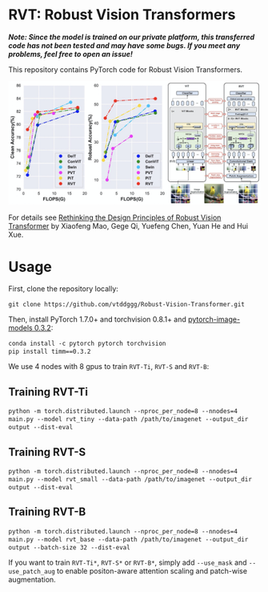 # RVT: Robust Vision Transformers

***Note: Since the model is trained on our private platform, this transferred code has not been tested and may have some bugs. If you meet any problems, feel free to open an issue!***

This repository contains PyTorch code for Robust Vision Transformers.

![RVT](RVT.png)

For details see [Rethinking the Design Principles of Robust Vision Transformer](https://arxiv.org/abs/2105.07926) by Xiaofeng Mao, Gege Qi, Yuefeng Chen, Yuan He and Hui Xue. 

# Usage

First, clone the repository locally:
```
git clone https://github.com/vtddggg/Robust-Vision-Transformer.git
```
Then, install PyTorch 1.7.0+ and torchvision 0.8.1+ and [pytorch-image-models 0.3.2](https://github.com/rwightman/pytorch-image-models):

```
conda install -c pytorch pytorch torchvision
pip install timm==0.3.2
```

We use 4 nodes with 8 gpus to train `RVT-Ti`, `RVT-S` and `RVT-B`:
## Training RVT-Ti

```
python -m torch.distributed.launch --nproc_per_node=8 --nnodes=4 main.py --model rvt_tiny --data-path /path/to/imagenet --output_dir output --dist-eval
```

## Training RVT-S

```
python -m torch.distributed.launch --nproc_per_node=8 --nnodes=4 main.py --model rvt_small --data-path /path/to/imagenet --output_dir output --dist-eval
```

## Training RVT-B

```
python -m torch.distributed.launch --nproc_per_node=8 --nnodes=4 main.py --model rvt_base --data-path /path/to/imagenet --output_dir output --batch-size 32 --dist-eval
```

If you want to train `RVT-Ti*`, `RVT-S*` or `RVT-B*`, simply add `--use_mask` and `--use_patch_aug` to enable positon-aware attention scaling and patch-wise augmentation.

